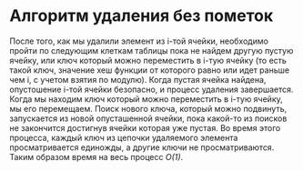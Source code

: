 # Алгоритм удаления без пометок

После того, как мы удалили элемент из i-той ячейки,
необходимо пройти по следующим клеткам таблицы 
пока не найдем другую пустую ячейку, или ключ который можно переместить в i-тую ячейку
(то есть такой ключ, значение хеш функции от которого
 равно или идет раньше чем i, с учетом взятия по модулю). 
Когда пустая ячейка найдена, опустошение i-той ячейки безопасно, и процесс удаления завершается.
Когда мы находим ключ который можно переместить в i-тую ячейку, мы его перемещаем. Поиск нового ключа, который можно подвинуть, запускается из новой опусташенной ячейки, пока какой-то из поисков не закончится достигнув ячейки которая уже пустая.
Во время этого процесса, каждый ключ из цепочки удаляемого элемента просматривается единожды, а другие ключи не просматриваются. Таким образом время на весь процесс *O(1)*.

